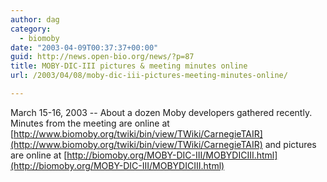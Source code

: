 ```yaml
---
author: dag
category:
  - biomoby
date: "2003-04-09T00:37:37+00:00"
guid: http://news.open-bio.org/news/?p=87
title: MOBY-DIC-III pictures & meeting minutes online
url: /2003/04/08/moby-dic-iii-pictures-meeting-minutes-online/

---
```

March 15-16, 2003 -- About a dozen Moby developers gathered recently. Minutes from the meeting are online at [http://www.biomoby.org/twiki/bin/view/TWiki/CarnegieTAIR](http://www.biomoby.org/twiki/bin/view/TWiki/CarnegieTAIR) and pictures are online at [http://biomoby.org/MOBY-DIC-III/MOBYDICIII.html](http://biomoby.org/MOBY-DIC-III/MOBYDICIII.html)

